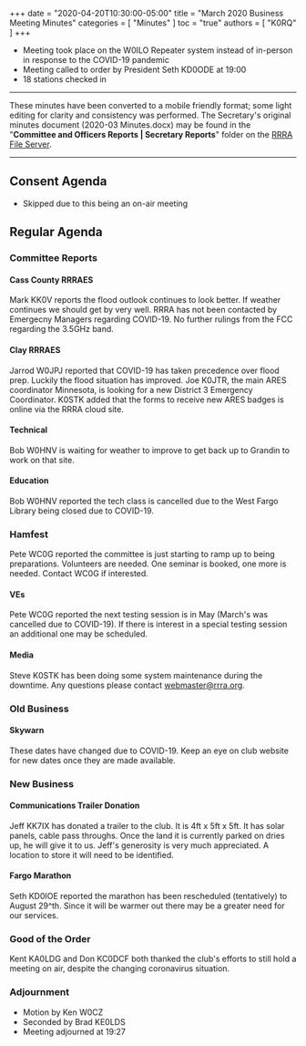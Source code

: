 +++
date = "2020-04-20T10:30:00-05:00"
title = "March 2020 Business Meeting Minutes"
categories = [ "Minutes" ]
toc = "true"
authors = [ "K0RQ" ]
+++
* Meeting took place on the W0ILO Repeater system instead of in-person in response to the COVID-19 pandemic
* Meeting called to order by President Seth KD0ODE at 19:00
* 18 stations checked in

<!--more-->

---

These minutes have been converted to a mobile friendly format; some light
editing for clarity and consistency was performed. The Secretary's original
minutes document (2020-03 Minutes.docx) may be found in the
"**Committee and Officers Reports | Secretary Reports**" folder on the
[RRRA File Server](https://cloud.rrra.org/). 

---

## Consent Agenda 

* Skipped due to this being an on-air meeting

## Regular Agenda

### Committee Reports 

#### Cass County RRRAES

Mark KK0V reports the flood outlook continues to look better. If weather
continues we should get by very well. RRRA has not been contacted by
Emergecny Managers regarding COVID-19. No further rulings from the FCC
regarding the 3.5GHz band.

#### Clay RRRAES

Jarrod W0JPJ reported that COVID-19 has taken precedence over flood
prep. Luckily the flood situation has improved. Joe K0JTR, the main
ARES coordinator Minnesota, is looking for a new District 3 Emergency
Coordinator. K0STK added that the forms to receive new ARES badges is
online via the RRRA cloud site.

#### Technical

Bob W0HNV is waiting for weather to improve to get back up to Grandin to
work on that site.

#### Education

Bob W0HNV reported the tech class is cancelled due to the West Fargo
Library being closed due to COVID-19.

### Hamfest

Pete WC0G reported the committee is just starting to ramp up to being
preparations. Volunteers are needed. One seminar is booked, one more is
needed. Contact WC0G if interested.

#### VEs

Pete WC0G reported the next testing session is in May (March's was
cancelled due to COVID-19). If there is interest in a special testing
session an additional one may be scheduled.

#### Media

Steve K0STK has been doing some system maintenance during the downtime.
Any questions please contact webmaster@rrra.org.

### Old Business

#### Skywarn

These dates have changed due to COVID-19. Keep an eye on club website
for new dates once they are made available.

### New Business

#### Communications Trailer Donation

Jeff KK7IX has donated a trailer to the club. It is 4ft x 5ft x 5ft. It
has solar panels, cable pass throughs. Once the land it is currently
parked on dries up, he will give it to us. Jeff's generosity is very
much appreciated. A location to store it will need to be identified.

#### Fargo Marathon

Seth KD0IOE reported the marathon has been rescheduled (tentatively) to
August 29^th. Since it will be warmer out there may be a greater need
for our services.

### Good of the Order

Kent KA0LDG and Don KC0DCF both thanked the club's efforts to still hold
a meeting on air, despite the changing coronavirus situation.

### Adjournment
* Motion by Ken W0CZ
* Seconded by Brad KE0LDS
* Meeting adjourned at 19:27

